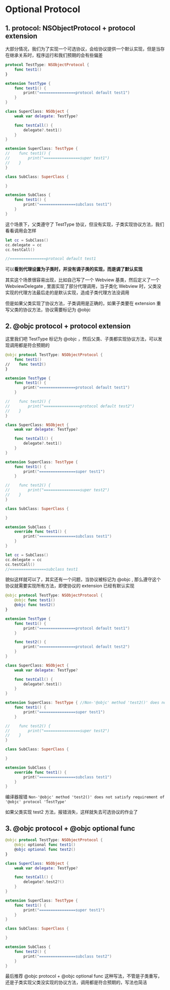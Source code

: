 # Optional Protocol

## 1. protocol: NSObjectProtocol + protocol extension

大部分情况，我们为了实现一个可选协议，会给协议提供一个默认实现，但是当存在继承关系时，程序运行和我们预期的会有些偏差

```swift
protocol TestType: NSObjectProtocol {
    func test1()
}

extension TestType {
    func test1() {
        print("================protocol default test1")
    }
}

class SuperClass: NSObject {
    weak var delegate: TestType?

    func testCall() {
        delegate?.test1()
    }
}

extension SuperClass: TestType {
//    func test1() {
//        print("================super test1")
//    }
}

class SubClass: SuperClass {

}

extension SubClass {
    func test1() {
        print("================subclass test1")
    }
}
```

这个场景下，父类遵守了 TestType 协议，但没有实现，子类实现协议方法，我们看看调用会怎样

```swift
let cc = SubClass()
cc.delegate = cc
cc.testCall()

//================protocol default test1
```

可以**看到代理设置为子类时，并没有调子类的实现，而是调了默认实现**

其实这个场景很容易出现，比如自己写了一个 Webview 基类，然后定义了一个 WebviewDelegate , 里面实现了部分代理调用，当子类化 Webview 时，父类没实现的代理方法最后走的是默认实现，造成子类代理方法没调用

但是如果父类实现了协议方法，子类调用是正确的，如果子类要在 extension 重写父类的协议方法，协议需要标记为 @objc

## 2. @objc protocol + protocol extension

这里我们吧 TestType 标记为 @objc ，然后父类、子类都实现协议方法，可以发现调用都是符合预期的

```swift
@objc protocol TestType: NSObjectProtocol {
    func test1()
//    func test2()
}

extension TestType {
    func test1() {
        print("================protocol default test1")
    }

//    func test2() {
//        print("================protocol default test2")
//    }
}

class SuperClass: NSObject {
    weak var delegate: TestType?

    func testCall() {
        delegate?.test1()
    }
}

extension SuperClass: TestType {
    func test1() {
        print("================super test1")
    }

//    func test2() {
//        print("================super test2")
//    }
}

class SubClass: SuperClass {

}

extension SubClass {
    override func test1() {
        print("================subclass test1")
    }
}

let cc = SubClass()
cc.delegate = cc
cc.testCall()
//================subclass test1
```

貌似这样就可以了，其实还有一个问题，当协议被标记为 @objc , 那么遵守这个协议就需要实现所有方法，即使协议的 extension 已经有默认实现

```swift
@objc protocol TestType: NSObjectProtocol {
    @objc func test1()
    @objc func test2()
}

extension TestType {
    func test1() {
        print("================protocol default test1")
    }

    func test2() {
        print("================protocol default test2")
    }
}

class SuperClass: NSObject {
    weak var delegate: TestType?

    func testCall() {
        delegate?.test1()
    }
}

extension SuperClass: TestType { //Non-'@objc' method 'test2()' does not satisfy requirement of '@objc' protocol 'TestType'
    func test1() {
        print("================super test1")
    }

//    func test2() {
//        print("================super test2")
//    }
}

class SubClass: SuperClass {

}

extension SubClass {
    override func test1() {
        print("================subclass test1")
    }
}
```

编译器报错 `Non-'@objc' method 'test2()' does not satisfy requirement of '@objc' protocol 'TestType'` 

如果父类实现 test2 方法，报错消失，这样就失去可选协议的作业了

## 3. @objc protocol + @objc optional func

```swift
@objc protocol TestType: NSObjectProtocol {
    @objc optional func test1()
    @objc optional func test2()
}

class SuperClass: NSObject {
    weak var delegate: TestType?

    func testCall() {
        delegate?.test2?()
    }
}

extension SuperClass: TestType {
    func test1() {
        print("================super test1")
    }
}

class SubClass: SuperClass {

}

extension SubClass {
    func test2() {
        print("================subclass test2")
    }
}
```

最后推荐 @objc protocol + @objc optional func 这种写法，不管是子类重写，还是子类实现父类没实现的协议方法，调用都是符合预期的，写法也简洁